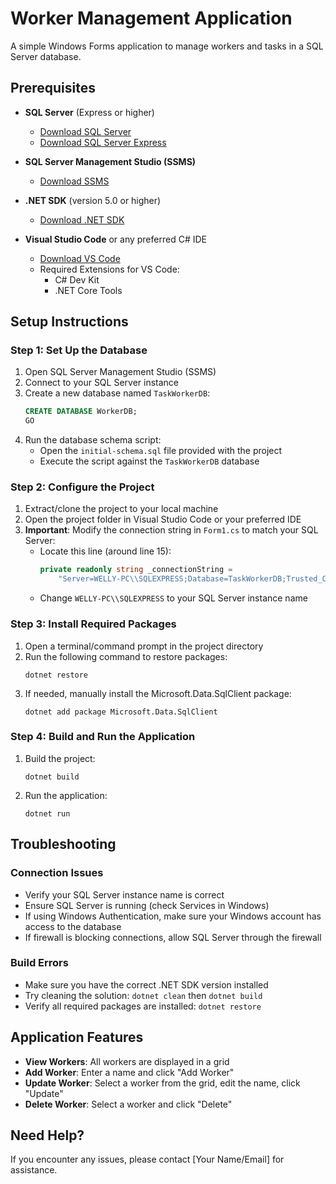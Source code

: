 # Worker Management Application

A simple Windows Forms application to manage workers and tasks in a SQL Server database.

## Prerequisites

- **SQL Server** (Express or higher)
  - [Download SQL Server](https://www.microsoft.com/en-us/sql-server/sql-server-downloads)
  - [Download SQL Server Express](https://www.microsoft.com/en-us/sql-server/sql-server-downloads#SQLServer)

- **SQL Server Management Studio (SSMS)**
  - [Download SSMS](https://docs.microsoft.com/en-us/sql/ssms/download-sql-server-management-studio-ssms)

- **.NET SDK** (version 5.0 or higher)
  - [Download .NET SDK](https://dotnet.microsoft.com/download)

- **Visual Studio Code** or any preferred C# IDE
  - [Download VS Code](https://code.visualstudio.com/download)
  - Required Extensions for VS Code:
    - C# Dev Kit
    - .NET Core Tools

## Setup Instructions

### Step 1: Set Up the Database

1. Open SQL Server Management Studio (SSMS)
2. Connect to your SQL Server instance
3. Create a new database named `TaskWorkerDB`:
   ```sql
   CREATE DATABASE WorkerDB;
   GO
   ```
4. Run the database schema script:
   - Open the `initial-schema.sql` file provided with the project
   - Execute the script against the `TaskWorkerDB` database

### Step 2: Configure the Project

1. Extract/clone the project to your local machine
2. Open the project folder in Visual Studio Code or your preferred IDE
3. **Important**: Modify the connection string in `Form1.cs` to match your SQL Server:
   - Locate this line (around line 15):
     ```csharp
     private readonly string _connectionString = 
         "Server=WELLY-PC\\SQLEXPRESS;Database=TaskWorkerDB;Trusted_Connection=True;TrustServerCertificate=True;";
     ```
   - Change `WELLY-PC\\SQLEXPRESS` to your SQL Server instance name

### Step 3: Install Required Packages

1. Open a terminal/command prompt in the project directory
2. Run the following command to restore packages:
   ```
   dotnet restore
   ```
3. If needed, manually install the Microsoft.Data.SqlClient package:
   ```
   dotnet add package Microsoft.Data.SqlClient
   ```

### Step 4: Build and Run the Application

1. Build the project:
   ```
   dotnet build
   ```
2. Run the application:
   ```
   dotnet run
   ```

## Troubleshooting

### Connection Issues
- Verify your SQL Server instance name is correct
- Ensure SQL Server is running (check Services in Windows)
- If using Windows Authentication, make sure your Windows account has access to the database
- If firewall is blocking connections, allow SQL Server through the firewall

### Build Errors
- Make sure you have the correct .NET SDK version installed
- Try cleaning the solution: `dotnet clean` then `dotnet build`
- Verify all required packages are installed: `dotnet restore`

## Application Features

- **View Workers**: All workers are displayed in a grid
- **Add Worker**: Enter a name and click "Add Worker"
- **Update Worker**: Select a worker from the grid, edit the name, click "Update"
- **Delete Worker**: Select a worker and click "Delete"

## Need Help?

If you encounter any issues, please contact [Your Name/Email] for assistance.